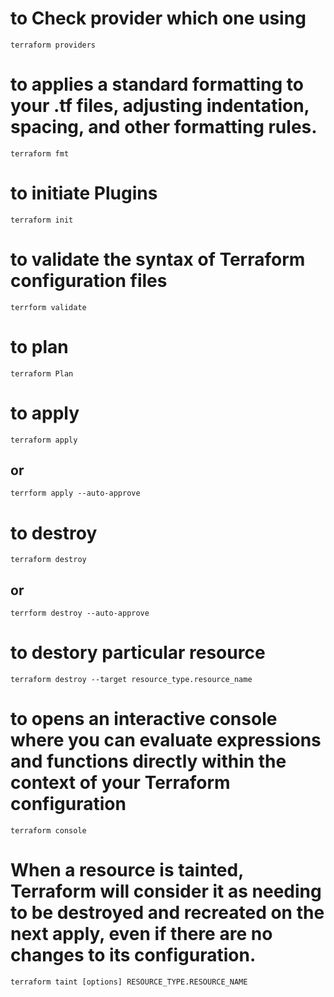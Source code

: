 # to Check provider which one using
```
terraform providers
```
# to applies a standard formatting to your .tf files, adjusting indentation, spacing, and other formatting rules.
```
terraform fmt
```

# to initiate Plugins
```
terraform init
```

# to validate the syntax of Terraform configuration files
```
terrform validate
```

# to plan
```
terraform Plan
```

# to apply
```
terraform apply
```
## or
```
terrform apply --auto-approve
```

# to destroy
```
terraform destroy
```
## or
```
terrform destroy --auto-approve
```

# to destory particular resource
```
terraform destroy --target resource_type.resource_name
```

# to opens an interactive console where you can evaluate expressions and functions directly within the context of your Terraform configuration
```
terraform console
```

# When a resource is tainted, Terraform will consider it as needing to be destroyed and recreated on the next apply, even if there are no changes to its configuration.
```
terraform taint [options] RESOURCE_TYPE.RESOURCE_NAME
```
